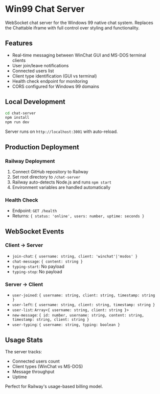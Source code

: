 # Win99 Chat Server

WebSocket chat server for the Windows 99 native chat system. Replaces the Chattable iframe with full control over styling and functionality.

## Features

- Real-time messaging between WinChat GUI and MS-DOS terminal clients
- User join/leave notifications
- Connected users list
- Client type identification (GUI vs terminal)
- Health check endpoint for monitoring
- CORS configured for Windows 99 domains

## Local Development

```bash
cd chat-server
npm install
npm run dev
```

Server runs on `http://localhost:3001` with auto-reload.

## Production Deployment

### Railway Deployment
1. Connect GitHub repository to Railway
2. Set root directory to `/chat-server`
3. Railway auto-detects Node.js and runs `npm start`
4. Environment variables are handled automatically

### Health Check
- Endpoint: `GET /health`
- Returns: `{ status: 'online', users: number, uptime: seconds }`

## WebSocket Events

### Client → Server
- `join-chat`: `{ username: string, client: 'winchat'|'msdos' }`
- `chat-message`: `{ content: string }`
- `typing-start`: No payload
- `typing-stop`: No payload

### Server → Client
- `user-joined`: `{ username: string, client: string, timestamp: string }`
- `user-left`: `{ username: string, client: string, timestamp: string }`
- `user-list`: `Array<{ username: string, client: string }>`
- `new-message`: `{ id: number, username: string, content: string, timestamp: string, client: string }`
- `user-typing`: `{ username: string, typing: boolean }`

## Usage Stats

The server tracks:
- Connected users count
- Client types (WinChat vs MS-DOS)
- Message throughput
- Uptime

Perfect for Railway's usage-based billing model.
